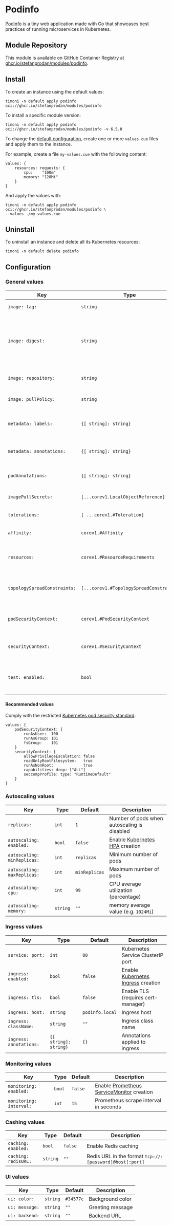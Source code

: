 # Podinfo

[Podinfo](https://github.com/stefanprodan/podinfo) is a tiny web application
made with Go that showcases best practices of running microservices in Kubernetes.

## Module Repository

This module is available on GitHub Container Registry at
[ghcr.io/stefanprodan/modules/podinfo](https://github.com/stefanprodan/podinfo/pkgs/container/modules%2Fpodinfo).

## Install

To create an instance using the default values:

```shell
timoni -n default apply podinfo oci://ghcr.io/stefanprodan/modules/podinfo
```

To install a specific module version:

```shell
timoni -n default apply podinfo oci://ghcr.io/stefanprodan/modules/podinfo -v 6.5.0
```

To change the [default configuration](#configuration),
create one or more `values.cue` files and apply them to the instance.

For example, create a file `my-values.cue` with the following content:

```cue
values: {
	resources: requests: {
		cpu:    "100m"
		memory: "128Mi"
	}
}
```

And apply the values with:

```shell
timoni -n default apply podinfo oci://ghcr.io/stefanprodan/modules/podinfo \
--values ./my-values.cue
```

## Uninstall

To uninstall an instance and delete all its Kubernetes resources:

```shell
timoni -n default delete podinfo
```

## Configuration

### General values

| Key                          | Type                                    | Default                        | Description                                                                                                                                  |
|------------------------------|-----------------------------------------|--------------------------------|----------------------------------------------------------------------------------------------------------------------------------------------|
| `image: tag:`                | `string`                                | `<latest version>`             | Container image tag                                                                                                                          |
| `image: digest:`             | `string`                                | `""`                           | Container image digest, takes precedence over `tag` when specified                                                                           |
| `image: repository:`         | `string`                                | `ghcr.io/vatsalpatel/podinfo` | Container image repository                                                                                                                   |
| `image: pullPolicy:`         | `string`                                | `IfNotPresent`                 | [Kubernetes image pull policy](https://kubernetes.io/docs/concepts/containers/images/#image-pull-policy)                                     |
| `metadata: labels:`          | `{[ string]: string}`                   | `{}`                           | Common labels for all resources                                                                                                              |
| `metadata: annotations:`     | `{[ string]: string}`                   | `{}`                           | Common annotations for all resources                                                                                                         |
| `podAnnotations:`            | `{[ string]: string}`                   | `{}`                           | Annotations applied to pods                                                                                                                  |
| `imagePullSecrets:`          | `[...corev1.LocalObjectReference]`      | `[]`                           | [Kubernetes image pull secrets](https://kubernetes.io/docs/concepts/containers/images/#specifying-imagepullsecrets-on-a-pod)                 |
| `tolerations:`               | `[ ...corev1.#Toleration]`              | `[]`                           | [Kubernetes toleration](https://kubernetes.io/docs/concepts/scheduling-eviction/taint-and-toleration)                                        |
| `affinity:`                  | `corev1.#Affinity`                      | `{}`                           | [Kubernetes affinity and anti-affinity](https://kubernetes.io/docs/concepts/scheduling-eviction/assign-pod-node/#affinity-and-anti-affinity) |
| `resources:`                 | `corev1.#ResourceRequirements`          | `{}`                           | [Kubernetes resource requests and limits](https://kubernetes.io/docs/concepts/configuration/manage-resources-containers)                     |
| `topologySpreadConstraints:` | `[...corev1.#TopologySpreadConstraint]` | `[]`                           | [Kubernetes pod topology spread constraints](https://kubernetes.io/docs/concepts/scheduling-eviction/topology-spread-constraints)            |
| `podSecurityContext:`        | `corev1.#PodSecurityContext`            | `{}`                           | [Kubernetes pod security context](https://kubernetes.io/docs/tasks/configure-pod-container/security-context)                                 |
| `securityContext:`           | `corev1.#SecurityContext`               | `{}`                           | [Kubernetes container security context](https://kubernetes.io/docs/tasks/configure-pod-container/security-context)                           |
| `test: enabled:`             | `bool`                                  | `false`                        | Run end-to-end tests at install and upgrades                                                                                                 |

#### Recommended values

Comply with the
restricted [Kubernetes pod security standard](https://kubernetes.io/docs/concepts/security/pod-security-standards/):

```cue
values: {
	podSecurityContext: {
		runAsUser:  100
		runAsGroup: 101
		fsGroup:    101
	}
	securityContext: {
		allowPrivilegeEscalation: false
		readOnlyRootFilesystem:   true
		runAsNonRoot:             true
		capabilities: drop: ["ALL"]
		seccompProfile: type: "RuntimeDefault"
	}
}
```

### Autoscaling values

| Key                         | Type     | Default       | Description                                                                                                  |
|-----------------------------|----------|---------------|--------------------------------------------------------------------------------------------------------------|
| `replicas:`                 | `int`    | `1`           | Number of pods when autoscaling is disabled                                                                  |
| `autoscaling: enabled:`     | `bool`   | `false`       | Enable [Kubernetes HPA](https://kubernetes.io/docs/tasks/run-application/horizontal-pod-autoscale/) creation |
| `autoscaling: minReplicas:` | `int`    | `replicas`    | Minimum number of pods                                                                                       |
| `autoscaling: maxReplicas:` | `int`    | `minReplicas` | Maximum number of pods                                                                                       |
| `autoscaling: cpu:`         | `int`    | `99`          | CPU average utilization (percentage)                                                                         |
| `autoscaling: memory:`      | `string` | `""`          | memory average value (e.g. `1024Mi`)                                                                         |

### Ingress values

| Key                     | Type                  | Default         | Description                                                                                            |
|-------------------------|-----------------------|-----------------|--------------------------------------------------------------------------------------------------------|
| `service: port:`        | `int`                 | `80`            | Kubernetes Service ClusterIP port                                                                      |
| `ingress: enabled:`     | `bool`                | `false`         | Enable [Kubernetes Ingress](https://kubernetes.io/docs/concepts/services-networking/ingress/) creation |
| `ingress: tls:`         | `bool`                | `false`         | Enable TLS (requires cert-manager)                                                                     |
| `ingress: host:`        | `string`              | `podinfo.local` | Ingress host                                                                                           |
| `ingress: className:`   | `string`              | `""`            | Ingress class name                                                                                     |
| `ingress: annotations:` | `{[ string]: string}` | `{}`            | Annotations applied to ingress                                                                         |

### Monitoring values

| Key                     | Type   | Default | Description                                                                   |
|-------------------------|--------|---------|-------------------------------------------------------------------------------|
| `monitoring: enabled:`  | `bool` | `false` | Enable [Prometheus ServiceMonitor](https://prometheus-operator.dev/) creation |
| `monitoring: interval:` | `int`  | `15`    | Prometheus scrape interval in seconds                                         |

### Cashing values

| Key                  | Type     | Default | Description                                             |
|----------------------|----------|---------|---------------------------------------------------------|
| `caching: enabled:`  | `bool`   | `false` | Enable Redis caching                                    |
| `caching: redisURL:` | `string` | `""`    | Redis URL in the format `tcp://:[password]@host[:port]` |

### UI values

| Key            | Type     | Default   | Description      |
|----------------|----------|-----------|------------------|
| `ui: color:`   | `string` | `#34577c` | Background color |
| `ui: message:` | `string` | `""`      | Greeting message |
| `ui: backend:` | `string` | `""`      | Backend URL      |
